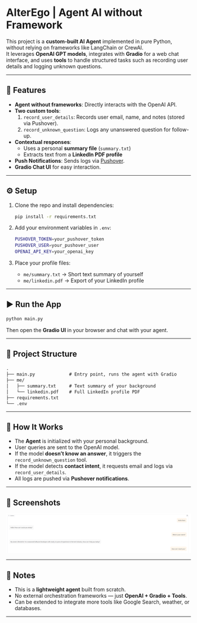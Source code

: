 # AlterEgo | Agent AI without Framework

This project is a **custom-built AI Agent** implemented in pure Python, without relying on frameworks like LangChain or CrewAI.  
It leverages **OpenAI GPT models**, integrates with **Gradio** for a web chat interface, and uses **tools** to handle structured tasks such as recording user details and logging unknown questions.

---

## 🚀 Features

- **Agent without frameworks**: Directly interacts with the OpenAI API.
- **Two custom tools**:
  1. `record_user_details`: Records user email, name, and notes (stored via Pushover).
  2. `record_unknown_question`: Logs any unanswered question for follow-up.
- **Contextual responses**:
  - Uses a personal **summary file** (`summary.txt`)
  - Extracts text from a **LinkedIn PDF profile**
- **Push Notifications**: Sends logs via [Pushover](https://pushover.net/).
- **Gradio Chat UI** for easy interaction.

---

## ⚙️ Setup

1. Clone the repo and install dependencies:

   ```bash
   pip install -r requirements.txt
   ```

2. Add your environment variables in `.env`:

   ```bash
   PUSHOVER_TOKEN=your_pushover_token
   PUSHOVER_USER=your_pushover_user
   OPENAI_API_KEY=your_openai_key
   ```

3. Place your profile files:
   - `me/summary.txt` → Short text summary of yourself
   - `me/linkedin.pdf` → Export of your LinkedIn profile

---

## ▶️ Run the App

```bash
python main.py
```

Then open the **Gradio UI** in your browser and chat with your agent.

---

## 📂 Project Structure

```
.
├── main.py             # Entry point, runs the agent with Gradio
├── me/
│   ├── summary.txt     # Text summary of your background
│   └── linkedin.pdf    # Full LinkedIn profile PDF
├── requirements.txt
└── .env
```

---

## 🧠 How It Works

- The **Agent** is initialized with your personal background.
- User queries are sent to the OpenAI model.
- If the model **doesn’t know an answer**, it triggers the `record_unknown_question` tool.
- If the model detects **contact intent**, it requests email and logs via `record_user_details`.
- All logs are pushed via **Pushover notifications**.

---

## 📸 Screenshots

![Screenshot](static/ss.png)

---

## 📝 Notes

- This is a **lightweight agent** built from scratch.
- No external orchestration frameworks — just **OpenAI + Gradio + Tools**.
- Can be extended to integrate more tools like Google Search, weather, or databases.

---
